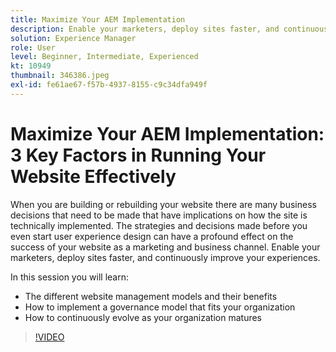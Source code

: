 ```yaml
---
title: Maximize Your AEM Implementation
description: Enable your marketers, deploy sites faster, and continuously improve your experiences.
solution: Experience Manager
role: User
level: Beginner, Intermediate, Experienced
kt: 10949
thumbnail: 346386.jpeg
exl-id: fe61ae67-f57b-4937-8155-c9c34dfa949f
---
```

# Maximize Your AEM Implementation: 3 Key Factors in Running Your Website Effectively

When you are building or rebuilding your website there are many business decisions that need to be made that have implications on how the site is technically implemented. The strategies and decisions made before you even start user experience design can have a profound effect on the success of your website as a marketing and business channel.  Enable your marketers, deploy sites faster, and continuously improve your experiences.  

In this session you will learn:  

* The different website management models and their benefits
* How to implement a governance model that fits your organization
* How to continuously evolve as your organization matures

>[!VIDEO](https://video.tv.adobe.com/v/346386/?quality=12&learn=on)
